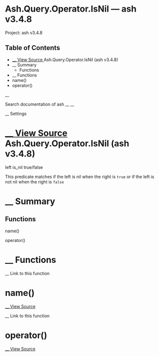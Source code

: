 # Ash.Query.Operator.IsNil — ash v3.4.8

Project: ash v3.4.8

## Table of Contents

- [ __ View Source ](external_link) Ash.Query.Operator.IsNil (ash v3.4.8)
- __ Summary
  - Functions
- __ Functions
- name()
- operator()

__

Search documentation of ash __ __

__ Settings

#  [ __ View Source ](external_link) Ash.Query.Operator.IsNil (ash v3.4.8)

left is_nil true/false

This predicate matches if the left is nil when the right is `true` or if the left is not nil when the right is `false`

#  __ Summary

##  Functions

name()

operator()

#  __ Functions

__ Link to this function

# name()

[ __ View Source ](external_link)

__ Link to this function

# operator()

[ __ View Source ](external_link)
